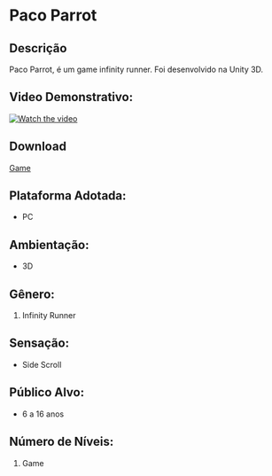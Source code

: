 # Paco Parrot

## Descrição
Paco Parrot, é um game infinity runner. Foi desenvolvido na Unity 3D.

## Video Demonstrativo:
[![Watch the video](https://i.imgur.com/vKb2F1B.png)](https://youtu.be/Wm8UiImcmsk)

## Download
[Game](https://drive.google.com/file/d/1eaNI0cPKJJ9IvWyDtUbpO1Qy0TnbfoQK/view?usp=sharing)

## Plataforma Adotada: 
  - PC

## Ambientação: 
  - 3D

## Gênero:
  1. Infinity Runner
  
## Sensação:
  - Side Scroll
  
## Público Alvo:
  - 6 a 16 anos
  
## Número de Níveis:
  1. Game
